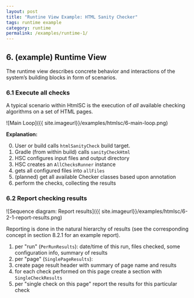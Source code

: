 ```yaml
---
layout: post
title: "Runtine View Example: HTML Sanity Checker"
tags: runtime example 
category: runtime
permalink: /examples/runtime-1/
---
```


## 6. (example) Runtime View 

<div class="arc42-help" markdown="1">
The runtime view describes concrete behavior and interactions of the system’s building blocks in form of scenarios.
</div>

### 6.1 Execute all checks
A typical scenario within HtmlSC is the execution of _all_ available checking algorithms on a set of HTML pages.

![Main Loop]({{ site.imageurl}}/examples/htmlsc/6-main-loop.png)

**Explanation:**

0. User or build calls `htmlSanityCheck` build target.
1. Gradle (from within build) calls `sanityCheckHtml`
2. HSC configures input files and output directory
2. HSC creates an `AllChecksRunner` instance
3. gets all configured files into `allFiles`
4. (planned) get all available Checker classes based upon annotation
5. perform the checks, collecting the results


### 6.2 Report checking results

![Sequence diagram: Report results]({{ site.imageurl}}/examples/htmlsc/6-2-1-report-results.png)

Reporting is done in the natural hierarchy of results (see the corresponding concept in section 8.2.1 for an example report).

1. per "run" (`PerRunResults`): date/time of this run, files checked, some configuration info, summary of results
2. per "page" (`SinglePageResults`):
  1. create page result header with summary of page name and results
  2. for each check performed on this page create a section with `SingleCheckResults`
  3. per "single check on this page" report the results for this particular check
